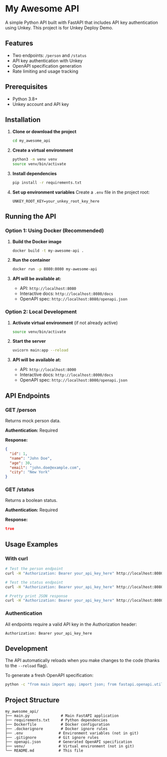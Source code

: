 # My Awesome API

A simple Python API built with FastAPI that includes API key authentication using Unkey. This project is for Unkey Deploy Demo. 

## Features

- Two endpoints: `/person` and `/status`
- API key authentication with Unkey
- OpenAPI specification generation
- Rate limiting and usage tracking

## Prerequisites

- Python 3.8+
- Unkey account and API key

## Installation

1. **Clone or download the project**
   ```bash
   cd my_awesome_api
   ```

2. **Create a virtual environment**
   ```bash
   python3 -m venv venv
   source venv/bin/activate
   ```

3. **Install dependencies**
   ```bash
   pip install -r requirements.txt
   ```

4. **Set up environment variables**
   Create a `.env` file in the project root:
   ```
   UNKEY_ROOT_KEY=your_unkey_root_key_here
   ```

## Running the API

### Option 1: Using Docker (Recommended)

1. **Build the Docker image**
   ```bash
   docker build -t my-awesome-api .
   ```

2. **Run the container**
   ```bash
   docker run -p 8080:8080 my-awesome-api
   ```

3. **API will be available at:**
   - API: `http://localhost:8080`
   - Interactive docs: `http://localhost:8080/docs`
   - OpenAPI spec: `http://localhost:8080/openapi.json`

### Option 2: Local Development

1. **Activate virtual environment** (if not already active)
   ```bash
   source venv/bin/activate
   ```

2. **Start the server**
   ```bash
   uvicorn main:app --reload
   ```

3. **API will be available at:**
   - API: `http://localhost:8000`
   - Interactive docs: `http://localhost:8000/docs`
   - OpenAPI spec: `http://localhost:8000/openapi.json`

## API Endpoints

### GET /person
Returns mock person data.

**Authentication:** Required

**Response:**
```json
{
  "id": 1,
  "name": "John Doe",
  "age": 30,
  "email": "john.doe@example.com",
  "city": "New York"
}
```

### GET /status
Returns a boolean status.

**Authentication:** Required

**Response:**
```json
true
```

## Usage Examples

### With curl
```bash
# Test the person endpoint
curl -H "Authorization: Bearer your_api_key_here" http://localhost:8080/person

# Test the status endpoint
curl -H "Authorization: Bearer your_api_key_here" http://localhost:8080/status

# Pretty print JSON response
curl -H "Authorization: Bearer your_api_key_here" http://localhost:8080/person | jq
```

### Authentication
All endpoints require a valid API key in the Authorization header:
```
Authorization: Bearer your_api_key_here
```

## Development

The API automatically reloads when you make changes to the code (thanks to the `--reload` flag).

To generate a fresh OpenAPI specification:
```bash
python -c "from main import app; import json; from fastapi.openapi.utils import get_openapi; print(json.dumps(get_openapi(title=app.title, version=app.version, routes=app.routes), indent=2))" > openapi.json
```

## Project Structure

```
my_awesome_api/
├── main.py              # Main FastAPI application
├── requirements.txt     # Python dependencies
├── Dockerfile           # Docker configuration
├── .dockerignore        # Docker ignore rules
├── .env                # Environment variables (not in git)
├── .gitignore          # Git ignore rules
├── openapi.json        # Generated OpenAPI specification
├── venv/               # Virtual environment (not in git)
└── README.md           # This file
```